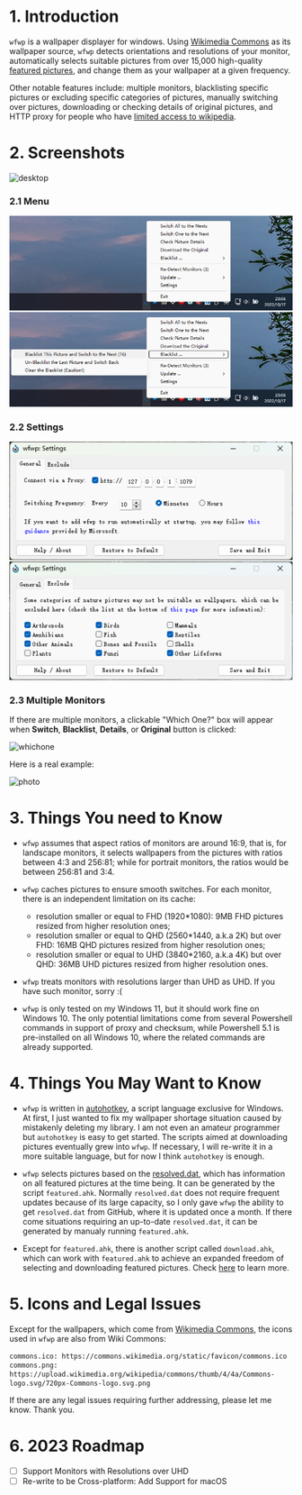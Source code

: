# 1. Introduction

`wfwp` is a wallpaper displayer for windows. Using [Wikimedia Commons](https://commons.wikimedia.org/wiki/Main_Page) as its wallpaper source, `wfwp` detects orientations and resolutions of your monitor, automatically selects suitable pictures from over 15,000 high-quality [featured pictures](https://commons.wikimedia.org/wiki/Commons:Featured_pictures), and change them as your wallpaper at a given frequency.

Other notable features include: multiple monitors, blacklisting specific pictures or excluding specific categories of pictures, manually switching over pictures, downloading or checking details of original pictures, and HTTP proxy for people who have [limited access to wikipedia](https://en.wikipedia.org/wiki/Censorship_of_Wikipedia).

# 2. Screenshots

![desktop](/screenshots/1.png)

### 2.1 Menu

![menu](/screenshots/2.png)![blacklist](/screenshots/3.png)

### 2.2 Settings

![general](/screenshots/4.png)![exclude](/screenshots/5.png)

### 2.3 Multiple Monitors

If there are multiple monitors, a clickable "Which One?" box will appear when **Switch**, **Blacklist**, **Details**, or **Original** button is clicked:

![whichone](/screenshots/6.png)

Here is a real example:

![photo](/screenshots/7.png)

# 3. Things You need to Know

- `wfwp` assumes that aspect ratios of monitors are around 16:9, that is, for landscape monitors, it selects wallpapers from the pictures with ratios between 4:3 and 256:81; while for portrait monitors, the ratios would be between 256:81 and 3:4.

- `wfwp` caches pictures to ensure smooth switches. For each monitor, there is an independent limitation on its cache:
  - resolution smaller or equal to FHD (1920*1080): 9MB FHD pictures resized from higher resolution ones;
  - resolution smaller or equal to QHD (2560*1440, a.k.a 2K) but over FHD: 16MB QHD pictures resized from higher resolution ones;
  - resolution smaller or equal to UHD (3840*2160, a.k.a 4K) but over QHD: 36MB UHD pictures resized from higher resolution ones.

- `wfwp` treats monitors with resolutions larger than UHD as UHD. If you have such monitor, sorry :(

- `wfwp` is only tested on my Windows 11, but it should work fine on Windows 10. The only potential limitations come from several Powershell commands in support of proxy and checksum, while Powershell 5.1 is pre-installed on all Windows 10, where the related commands are already supported.

# 4. Things You May Want to Know

- `wfwp` is written in [autohotkey](https://www.autohotkey.com/), a script language exclusive for Windows. At first, I just wanted to fix my wallpaper shortage situation caused by mistakenly deleting my library. I am not even an amateur programmer but `autohotkey` is easy to get started. The scripts aimed at downloading pictures eventually grew into `wfwp`. If necessary, I will re-write it in a more suitable language, but for now I think `autohotkey` is enough.

- `wfwp` selects pictures based on the [resolved.dat](https://raw.githubusercontent.com/fjn308/wfwp/main/upload/resolved.dat), which has information on all featured pictures at the time being. It can be generated by the script `featured.ahk`. Normally `resolved.dat` does not require frequent updates because of its large capacity, so I only gave `wfwp` the ability to get `resolved.dat` from GitHub, where it is updated once a month. If there come situations requiring an up-to-date `resolved.dat`, it can be generated by manualy running `featured.ahk`.

- Except for `featured.ahk`, there is another script called `download.ahk`, which can work with `featured.ahk` to achieve an expanded freedom of selecting and downloading featured pictures. Check [here](https://github.com/fjn308/wfwp/tree/main/scripts) to learn more.

# 5. Icons and Legal Issues

Except for the wallpapers, which come from [Wikimedia Commons](https://commons.wikimedia.org/wiki/Main_Page), the icons used in `wfwp` are also from Wiki Commons:

```
commons.ico: https://commons.wikimedia.org/static/favicon/commons.ico
commons.png: https://upload.wikimedia.org/wikipedia/commons/thumb/4/4a/Commons-logo.svg/720px-Commons-logo.svg.png
```

If there are any legal issues requiring further addressing, please let me know. Thank you.

# 6. 2023 Roadmap

- [ ] Support Monitors with Resolutions over UHD
- [ ] Re-write to be Cross-platform: Add Support for macOS
